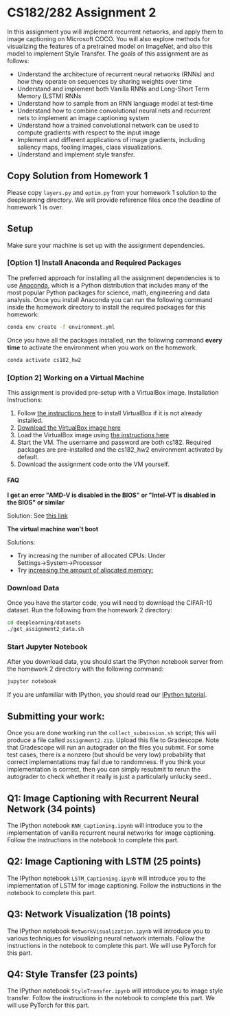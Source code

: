 # CS182/282 Assignment 2
In this assignment you will implement recurrent networks, and apply them to
image captioning on Microsoft COCO. You will also explore methods for visualizing
the features of a pretrained model on ImageNet, and also this model to implement
Style Transfer. The goals of this assignment are as follows:

- Understand the architecture of recurrent neural networks (RNNs) and how they operate on sequences by sharing weights over time
- Understand and implement both Vanilla RNNs and Long-Short Term Memory (LSTM) RNNs
- Understand how to sample from an RNN language model at test-time
- Understand how to combine convolutional neural nets and recurrent nets to implement an image captioning system
- Understand how a trained convolutional network can be used to compute gradients with respect to the input image
- Implement and different applications of image gradients, including saliency maps, fooling images, class visualizations.
- Understand and implement style transfer.


## Copy Solution from Homework 1
Please copy `layers.py` and `optim.py` from your homework 1 solution to the deeplearning directory. We will provide
reference files once the deadline of homework 1 is over.

## Setup
Make sure your machine is set up with the assignment dependencies.

### [Option 1] Install Anaconda and Required Packages
The preferred approach for installing all the assignment dependencies is to use
[Anaconda](https://www.anaconda.com/products/individual), which is a Python distribution
that includes many of the most popular Python packages for science, math,
engineering and data analysis. Once you install Anaconda you can run the following
command inside the homework directory to install the required packages for this homework:

```bash
conda env create -f environment.yml
```

Once you have all the packages installed, run the following command **every time**
to activate the environment when you work on the homework.
```bash
conda activate cs182_hw2
```


### [Option 2] Working on a Virtual Machine
This assignment is provided pre-setup with a VirtualBox image. Installation Instructions:
1. Follow [the instructions here](https://www.virtualbox.org/manual/ch02.html) to install VirtualBox if it is not already installed.
2. [Download the VirtualBox image here](https://drive.google.com/file/d/1uIAlrpIuXyHjJlVdNA0H3MsGubFvFn3x/view?usp=sharing)
3. Load the VirtualBox image using [the instructions here](https://docs.oracle.com/cd/E26217_01/E26796/html/qs-import-vm.html)
4. Start the VM. The username and password are both cs182. Required packages are pre-installed and the cs182_hw2 environment activated by default.
5. Download the assignment code onto the VM yourself.

#### FAQ
**I get an error "AMD-V is disabled in the BIOS" or "Intel-VT is disabled in the BIOS" or similar**

Solution: See [this link](https://docs.fedoraproject.org/en-US/Fedora/13/html/Virtualization_Guide/sect-Virtualization-Troubleshooting-Enabling_Intel_VT_and_AMD_V_virtualization_hardware_extensions_in_BIOS.html)


**The virtual machine won't boot**

Solutions:

- Try increasing the number of allocated CPUs: Under Settings→System→Processor
- Try [increasing the amount of allocated memory:](https://superuser.com/questions/926339/how-to-change-the-ram-allocated-to-an-os-in-virtualbox)

### Download Data
Once you have the starter code, you will need to download the CIFAR-10 dataset.
Run the following from the homework 2 directory:

```bash
cd deeplearning/datasets
./get_assignment2_data.sh
```


### Start Jupyter Notebook
After you download data, you should start the IPython notebook server
from the homework 2 directory with the following command:

```bash
jupyter notebook
```

If you are unfamiliar with IPython, you should
read our [IPython tutorial](http://cs231n.github.io/ipython-tutorial/).



## Submitting your work:
Once you are done working run the `collect_submission.sh` script;
this will produce a file called `assignment2.zip`.
Upload this file to Gradescope.
Note that Gradescope will run an autograder on the files you submit. For some
test cases, there is a nonzero (but should be very low) probability that correct
implementations may fail due to randomness. If you think your implementation is
correct, then you can simply resubmit to rerun the autograder to check whether
it really is just a particularly unlucky seed..


## Q1: Image Captioning with Recurrent Neural Network (34 points)
The IPython notebook `RNN_Captioning.ipynb` will introduce you to the implementation
of vanilla recurrent neural networks for image captioning. Follow the instructions
in the notebook to complete this part.


## Q2: Image Captioning with LSTM (25 points)
The IPython notebook `LSTM_Captioning.ipynb` will introduce you to the implementation
of LSTM for image captioning. Follow the instructions in the notebook to complete this part.


## Q3: Network Visualization (18 points)
The IPython notebook `NetworkVisualization.ipynb` will introduce you to various techniques
for visualizing neural network internals. Follow the instructions in the notebook to complete this part.
We will use PyTorch for this part.

## Q4: Style Transfer (23 points)
The IPython notebook `StyleTransfer.ipynb` will introduce you to image style transfer.
Follow the instructions in the notebook to complete this part. We will use PyTorch for this part.


